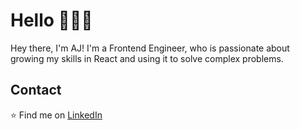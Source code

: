 # Hello :wave::man_technologist:

Hey there, I'm AJ! I'm a Frontend Engineer, who is passionate about growing my skills in React and using it to solve complex problems.

## Contact

:star: Find me on [LinkedIn](https://www.linkedin.com/in/aj-gebara/)
